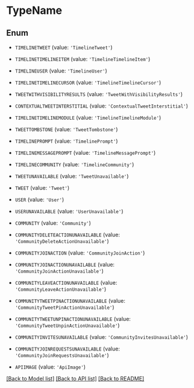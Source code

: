 # TypeName


## Enum

* `TIMELINETWEET` (value: `'TimelineTweet'`)

* `TIMELINETIMELINEITEM` (value: `'TimelineTimelineItem'`)

* `TIMELINEUSER` (value: `'TimelineUser'`)

* `TIMELINETIMELINECURSOR` (value: `'TimelineTimelineCursor'`)

* `TWEETWITHVISIBILITYRESULTS` (value: `'TweetWithVisibilityResults'`)

* `CONTEXTUALTWEETINTERSTITIAL` (value: `'ContextualTweetInterstitial'`)

* `TIMELINETIMELINEMODULE` (value: `'TimelineTimelineModule'`)

* `TWEETTOMBSTONE` (value: `'TweetTombstone'`)

* `TIMELINEPROMPT` (value: `'TimelinePrompt'`)

* `TIMELINEMESSAGEPROMPT` (value: `'TimelineMessagePrompt'`)

* `TIMELINECOMMUNITY` (value: `'TimelineCommunity'`)

* `TWEETUNAVAILABLE` (value: `'TweetUnavailable'`)

* `TWEET` (value: `'Tweet'`)

* `USER` (value: `'User'`)

* `USERUNAVAILABLE` (value: `'UserUnavailable'`)

* `COMMUNITY` (value: `'Community'`)

* `COMMUNITYDELETEACTIONUNAVAILABLE` (value: `'CommunityDeleteActionUnavailable'`)

* `COMMUNITYJOINACTION` (value: `'CommunityJoinAction'`)

* `COMMUNITYJOINACTIONUNAVAILABLE` (value: `'CommunityJoinActionUnavailable'`)

* `COMMUNITYLEAVEACTIONUNAVAILABLE` (value: `'CommunityLeaveActionUnavailable'`)

* `COMMUNITYTWEETPINACTIONUNAVAILABLE` (value: `'CommunityTweetPinActionUnavailable'`)

* `COMMUNITYTWEETUNPINACTIONUNAVAILABLE` (value: `'CommunityTweetUnpinActionUnavailable'`)

* `COMMUNITYINVITESUNAVAILABLE` (value: `'CommunityInvitesUnavailable'`)

* `COMMUNITYJOINREQUESTSUNAVAILABLE` (value: `'CommunityJoinRequestsUnavailable'`)

* `APIIMAGE` (value: `'ApiImage'`)

[[Back to Model list]](../README.md#documentation-for-models) [[Back to API list]](../README.md#documentation-for-api-endpoints) [[Back to README]](../README.md)


